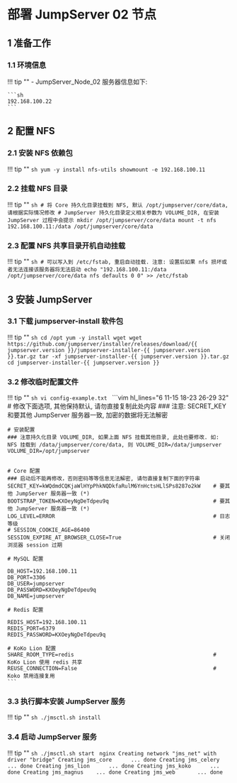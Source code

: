 # 部署 JumpServer 02 节点

## 1 准备工作
### 1.1 环境信息
!!! tip ""
    - JumpServer_Node_02 服务器信息如下: 
    
    ```sh 
    192.168.100.22
    ```

## 2 配置 NFS
### 2.1 安装 NFS 依赖包
!!! tip ""
    ```sh
    yum -y install nfs-utils
    showmount -e 192.168.100.11
    ```

### 2.2 挂载 NFS 目录
!!! tip ""
    ```sh
    # 将 Core 持久化目录挂载到 NFS, 默认 /opt/jumpserver/core/data, 请根据实际情况修改
    # JumpServer 持久化目录定义相关参数为 VOLUME_DIR, 在安装 JumpServer 过程中会提示
    mkdir /opt/jumpserver/core/data
    mount -t nfs 192.168.100.11:/data /opt/jumpserver/core/data
    ```

### 2.3 配置 NFS 共享目录开机自动挂载
!!! tip ""
    ```sh
    # 可以写入到 /etc/fstab, 重启自动挂载. 注意: 设置后如果 nfs 损坏或者无法连接该服务器将无法启动
    echo "192.168.100.11:/data /opt/jumpserver/core/data nfs defaults 0 0" >> /etc/fstab
    ```

## 3 安装 JumpServer 
### 3.1 下载 jumpserver-install 软件包
!!! tip ""
    ```sh
    cd /opt
    yum -y install wget
    wget https://github.com/jumpserver/installer/releases/download/{{ jumpserver.version }}/jumpserver-installer-{{ jumpserver.version }}.tar.gz
    tar -xf jumpserver-installer-{{ jumpserver.version }}.tar.gz
    cd jumpserver-installer-{{ jumpserver.version }}
    ```

### 3.2 修改临时配置文件
!!! tip ""
    ```sh
    vi config-example.txt
    ```
    ```vim hl_lines="6 11-15 18-23 26-29 32"
    # 修改下面选项, 其他保持默认, 请勿直接复制此处内容
    ### 注意: SECRET_KEY 和要其他 JumpServer 服务器一致, 加密的数据将无法解密

    # 安装配置
    ### 注意持久化目录 VOLUME_DIR, 如果上面 NFS 挂载其他目录, 此处也要修改. 如: NFS 挂载到 /data/jumpserver/core/data, 则 VOLUME_DIR=/data/jumpserver
    VOLUME_DIR=/opt/jumpserver


    # Core 配置
    ### 启动后不能再修改，否则密码等等信息无法解密, 请勿直接复制下面的字符串
    SECRET_KEY=kWQdmdCQKjaWlHYpPhkNQDkfaRulM6YnHctsHLlSPs8287o2kW    # 要其他 JumpServer 服务器一致 (*)
    BOOTSTRAP_TOKEN=KXOeyNgDeTdpeu9q                                 # 要其他 JumpServer 服务器一致 (*)
    LOG_LEVEL=ERROR                                                  # 日志等级
    # SESSION_COOKIE_AGE=86400
    SESSION_EXPIRE_AT_BROWSER_CLOSE=True                             # 关闭浏览器 session 过期

    # MySQL 配置

    DB_HOST=192.168.100.11
    DB_PORT=3306
    DB_USER=jumpserver
    DB_PASSWORD=KXOeyNgDeTdpeu9q
    DB_NAME=jumpserver

    # Redis 配置

    REDIS_HOST=192.168.100.11
    REDIS_PORT=6379
    REDIS_PASSWORD=KXOeyNgDeTdpeu9q

    # KoKo Lion 配置
    SHARE_ROOM_TYPE=redis                                            # KoKo Lion 使用 redis 共享
    REUSE_CONNECTION=False                                           # Koko 禁用连接复用
    ```

### 3.3 执行脚本安装 JumpServer 服务
!!! tip ""
    ```sh
    ./jmsctl.sh install
    ```

### 3.4 启动 JumpServer 服务
!!! tip ""
    ```sh
    ./jmsctl.sh start
    ```
    ```nginx
    Creating network "jms_net" with driver "bridge"
    Creating jms_core      ... done
    Creating jms_celery    ... done
    Creating jms_lion      ... done
    Creating jms_koko      ... done
    Creating jms_magnus    ... done
    Creating jms_web       ... done
    ```